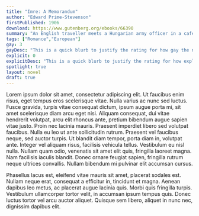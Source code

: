 ```yaml
---
title: "Imre: A Memorandum"
author: "Edward Prime-Stevenson"
firstPublished: 1906
download: https://www.gutenberg.org/ebooks/66390
summary: "An English traveller meets a Hungarian army officer in a cafe. They fast become inseperable friends, but is there more there beneath the surface?"
tags: ["Romance","European"]
gay: 3
gayDesc: "This is a quick blurb to justify the rating for how gay the novel is."
explicit: 0
explicitDesc: "This is a quick blurb to justify the rating for how explicit the language in the novel is."
spotlight: true
layout: novel
draft: true
---
```


 Lorem ipsum dolor sit amet, consectetur adipiscing elit. Ut faucibus enim risus, eget tempus eros scelerisque vitae. Nulla varius ac nunc sed luctus. Fusce gravida, turpis vitae consequat dictum, ipsum augue porta mi, sit amet scelerisque diam arcu eget nisi. Aliquam consequat, dui vitae hendrerit volutpat, arcu elit rhoncus ante, pretium bibendum augue sapien vitae justo. Proin nec lacinia mauris. Praesent imperdiet libero sed volutpat faucibus. Nulla eu leo ut ante sollicitudin rutrum. Praesent vel faucibus neque, sed auctor turpis. Ut blandit diam tempor, porta diam in, volutpat ante. Integer vel aliquam risus, facilisis vehicula tellus. Vestibulum eu nisl nulla. Nullam quam odio, venenatis sit amet elit quis, fringilla laoreet magna. Nam facilisis iaculis blandit. Donec ornare feugiat sapien, fringilla rutrum neque ultrices convallis. Nullam bibendum mi pulvinar elit accumsan cursus.

Phasellus lacus est, eleifend vitae mauris sit amet, placerat sodales est. Nullam neque erat, consequat a efficitur in, tincidunt et magna. Aenean dapibus leo metus, ac placerat augue lacinia quis. Morbi quis fringilla turpis. Vestibulum ullamcorper tortor velit, in accumsan ipsum tempus quis. Donec luctus tortor vel arcu auctor aliquet. Quisque sem libero, aliquet in nunc nec, dignissim dapibus elit. 